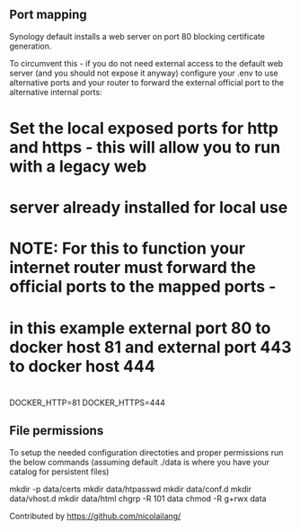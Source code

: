 ## Port mapping
Synology default installs a web server on port 80 blocking certificate generation. 

To circumvent this - if you do not need external access to the default web server (and you should not expose it anyway) configure your .env to use alternative ports and your router to forward the external official port to the alternative internal ports:

#
# Set the local exposed ports for http and https - this  will allow you to run with a legacy web 
# server already installed for local use
#
# NOTE: For this to function your internet router must forward the official ports to the mapped ports - 
#       in this example external port 80 to docker host 81 and external port 443 to docker host 444
#
DOCKER_HTTP=81
DOCKER_HTTPS=444

## File permissions
To setup the needed configuration directoties and proper permissions run the below commands (assuming default ./data is where you have your catalog for persistent files)

mkdir -p data/certs
mkdir data/htpasswd
mkdir data/conf.d
mkdir data/vhost.d
mkdir data/html
chgrp -R 101 data
chmod -R g+rwx data

Contributed by https://github.com/nicolailang/
